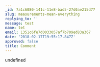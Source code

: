 ```yaml
---
_id: 7a1c6080-141c-11e8-bad5-27d0ae215d77
slug: measurements-mean-everything
replying_to: ''
message: test
name: tet
email: 1351c6fe7d0033057af7b709ed83a367
date: '2018-02-17T19:55:17.847Z'
approved: false
title: Comment
---
```

undefined
